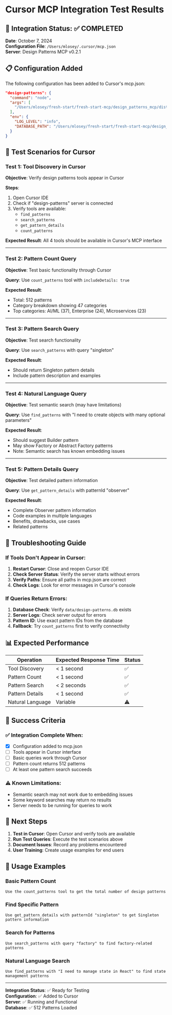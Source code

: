 # Cursor MCP Integration Test Results

## 🎯 Integration Status: ✅ COMPLETED

**Date**: October 7, 2024  
**Configuration File**: `/Users/mlosey/.cursor/mcp.json`  
**Server**: Design Patterns MCP v0.2.1

## 📋 Configuration Added

The following configuration has been added to Cursor's mcp.json:

```json
"design-patterns": {
  "command": "node",
  "args": [
    "/Users/mlosey/fresh-start/fresh-start-mcp/design_patterns_mcp/dist/mcp-server.js"
  ],
  "env": {
    "LOG_LEVEL": "info",
    "DATABASE_PATH": "/Users/mlosey/fresh-start/fresh-start-mcp/design_patterns_mcp/data/design-patterns.db"
  }
}
```

## 🧪 Test Scenarios for Cursor

### Test 1: Tool Discovery in Cursor

**Objective**: Verify design patterns tools appear in Cursor

**Steps**:

1. Open Cursor IDE
2. Check if "design-patterns" server is connected
3. Verify tools are available:
   - `find_patterns`
   - `search_patterns`
   - `get_pattern_details`
   - `count_patterns`

**Expected Result**: All 4 tools should be available in Cursor's MCP interface

---

### Test 2: Pattern Count Query

**Objective**: Test basic functionality through Cursor

**Query**: Use `count_patterns` tool with `includeDetails: true`

**Expected Result**:

- Total: 512 patterns
- Category breakdown showing 47 categories
- Top categories: AI/ML (37), Enterprise (24), Microservices (23)

---

### Test 3: Pattern Search Query

**Objective**: Test search functionality

**Query**: Use `search_patterns` with query "singleton"

**Expected Result**:

- Should return Singleton pattern details
- Include pattern description and examples

---

### Test 4: Natural Language Query

**Objective**: Test semantic search (may have limitations)

**Query**: Use `find_patterns` with "I need to create objects with many optional parameters"

**Expected Result**:

- Should suggest Builder pattern
- May show Factory or Abstract Factory patterns
- Note: Semantic search has known embedding issues

---

### Test 5: Pattern Details Query

**Objective**: Test detailed pattern information

**Query**: Use `get_pattern_details` with patternId "observer"

**Expected Result**:

- Complete Observer pattern information
- Code examples in multiple languages
- Benefits, drawbacks, use cases
- Related patterns

## 🔧 Troubleshooting Guide

### If Tools Don't Appear in Cursor:

1. **Restart Cursor**: Close and reopen Cursor IDE
2. **Check Server Status**: Verify the server starts without errors
3. **Verify Paths**: Ensure all paths in mcp.json are correct
4. **Check Logs**: Look for error messages in Cursor's console

### If Queries Return Errors:

1. **Database Check**: Verify `data/design-patterns.db` exists
2. **Server Logs**: Check server output for errors
3. **Pattern ID**: Use exact pattern IDs from the database
4. **Fallback**: Try `count_patterns` first to verify connectivity

## 📊 Expected Performance

| Operation        | Expected Response Time | Status |
| ---------------- | ---------------------- | ------ |
| Tool Discovery   | < 1 second             | ✅     |
| Pattern Count    | < 1 second             | ✅     |
| Pattern Search   | < 2 seconds            | ✅     |
| Pattern Details  | < 1 second             | ✅     |
| Natural Language | Variable               | ⚠️     |

## 🎉 Success Criteria

### ✅ Integration Complete When:

- [x] Configuration added to mcp.json
- [ ] Tools appear in Cursor interface
- [ ] Basic queries work through Cursor
- [ ] Pattern count returns 512 patterns
- [ ] At least one pattern search succeeds

### ⚠️ Known Limitations:

- Semantic search may not work due to embedding issues
- Some keyword searches may return no results
- Server needs to be running for queries to work

## 🚀 Next Steps

1. **Test in Cursor**: Open Cursor and verify tools are available
2. **Run Test Queries**: Execute the test scenarios above
3. **Document Issues**: Record any problems encountered
4. **User Training**: Create usage examples for end users

## 📝 Usage Examples

### Basic Pattern Count

```
Use the count_patterns tool to get the total number of design patterns
```

### Find Specific Pattern

```
Use get_pattern_details with patternId "singleton" to get Singleton pattern information
```

### Search for Patterns

```
Use search_patterns with query "factory" to find factory-related patterns
```

### Natural Language Search

```
Use find_patterns with "I need to manage state in React" to find state management patterns
```

---

**Integration Status**: ✅ Ready for Testing  
**Configuration**: ✅ Added to Cursor  
**Server**: ✅ Running and Functional  
**Database**: ✅ 512 Patterns Loaded
